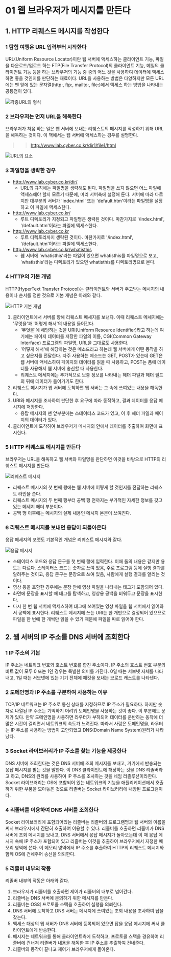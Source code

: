 # 01 웹 브라우저가 메시지를 만든다
## 1. HTTP 리퀘스트 메시지를 작성한다
### 1 탐험 여행은 URL 입력부터 시작한다
URL(Uniform Resource Locator)이란 웹 서버에 액세스하는 클라이언트 기능, 파일을 다운로드/업로드 하는 FTP(File Transfer Protocol)의 클라이언트 기능, 메일의 클라이언트 기능 등을 하는 브라우저의 기능 중 중의 어느 것을 사용하여 데이터에 액세스하면 좋을 것인지를 판단하는 재료이다.
URL을 사용하는 방법은 다양하지만 모든 URL에는 맨 앞에 있는 문자열(http:, ftp:, mailto:, file:)에서 액세스 하는 방법을 나타내는 공통점이 있다.

![각종URL의 형식](./Image/Image00.png)

### 2 브라우저는 먼저 URL을 해독한다
브라우저가 처음 하는 일은 웹 서버에 보내는 리퀘스트의 메시지를 작성하기 위해  URL을 해독하는 것이다.
이 책에서는 웹 서버에 액세스하는 경우를 설명한다.
>> http://www.lab.cyber.co.kr/dir1/file1/html

![URL의 요소](./Image/Image01.png)

### 3 파일명을 생략한 경우
- http://www.lab.cyber.co.kr/dir/
	- URL의 규칙에는 파일명을 생략해도 된다. 파일명을 쓰지 않으면 어느 파일에 액세스해야 할지 모르기 때문에, 미리 서버측에 설정해 둔다. 서버에 따라 다르지만 대부분의 서버가 'index.html' 또는 'default.htm'이라는 파일명을 설정하고 이 파일에 액세스한다.
- http://www.lab.cyber.co.kr/
	- 루트 디렉토리가 지정되고 파일명은 생략된 것이다. 마찬가지로 '/index.html', '/default.htm'이라는 파일에 액세스한다.
- http://www.lab.cyber.co.kr
	- 루트 디렉토리까지 생략된 것이다. 마찬가지로 '/index.html', '/default.htm'이라는 파일에 액세스한다.
- http://www.lab.cyber.co.kr/whatisthis
	- 웹 서버에 'whatisthis'라는 파일이 있으면 whatisthis를 파일명으로 보고, 'whatisthis'라는 디렉토리가 있으면 whatisthis를 디렉토리명으로 본다.

### 4 HTTP의 기본 개념
HTTP(HyperText Transfer Protocol)는 클라이언트와 서버가 주고받는 메시지의 내용이나 순서를 정한 것으로 기본 개념은 아래와 같다.

![HTTP 기본 개념](./Image/Image02.png)

1. 클라이언트에서 서버를 향해 리퀘스트 메세지를 보낸다. 이때 리퀘스트 메세지에는 '무엇을'과 '어떻게 해서'의 내용일 들어간다.
	- '무엇을'에 해당하는 것을 URI(Uniform Resource Identifier)라고 하는데 여기에는 페이지 데이터를 저장한 파일의 이름, CGI(Common Gateway Interface) 프로그램의 파일명, URL을 그대로도 사용한다.
	- '어떻게 해서'에 해당하는 것은 메소드라고 하는데 웹 서버에게 어떤 동작을 하고 싶은지를 전달한다. 자주 사용하는 메소드는 GET, POST가 있는데 GET은 웹 서버에 액세스하여 페이지의 데이터를 읽을 때 사용하고, POST는 폼에 데이터를 사용해서 웹 서버에 송신할 때 사용한다.
	- 리퀘스트 메세지에는 추가적으로 보충 정보를 나타내는 헤더 파일과 헤더 필드의 뒤에 데이터가 들어가기도 한다.
2. 리퀘스트 메시지가 웹 서버에 도착하면 웹 서버는 그 속에 쓰여있는 내용을 해독한다.
3. URI와 메시지를 조사하여 판단한 후 요구에 따라 동작하고, 결과 데이터를 응답 메시지에 저장한다.
	- 응탑 메시지의 맨 앞부분에는 스테이터스 코드가 있고, 이 후 헤더 파일과 페이지의 데이터가 있다.
4. 클라이언트에 도착하여 브라우저가 메시지의 안에서 데이터를 추출하여 화면에 표시한다.

### 5 HTTP 리퀘스트 메시지를 만든다
브라우저는 URL을 해독하고 웹 서버와 파일명을 판단하면 이것을 바탕으로 HTTP의 리퀘스트 메시지를 만든다.

![리퀘스트 메시지](./Image/Image03.png)

- 리퀘스트 메시지의 첫 번째 행에는 웹 서버에 어떻게 할 것인지를 전달하는 리퀘스트 라인을 쓴다.
- 리퀘스트 메시지의 두 번째 행부터 공백 행 전까지는 부가적인 자세한 정보를 갖고 있는 메세지 헤더 부분이다.
- 공백 행 이후에는 메시지의 실제 내용인 메시지 본문이 쓰여진다.

### 6 리퀘스트 메시지를 보내면 응답이 되돌아온다
응답 메세지의 포맷도 기본적인 개념은 리퀘스트 메시지와 같다.

![응답 메시지](./Image/Image04.png)

- 스테이터스 코드와 응답 문구를 첫 번째 행에 입력한다. 이때 둘의 내용은 같지만 용도는 다르다. 스테이터스 코드는 숫자로 쓰여 있음, 주로 프로그램 등에 실행 결과를 알려주는 것이고, 응답 문구는 문장으로 쓰여 있음, 사람에게 실행 결과를 알리는 것이다.
- 영상 등을 포함한 경우에는 문장 안에 영상 파일을 나타내는 태그가 포함되어 있다.
- 화면에 문장을 표시할 때 태그를 탐색하고, 영상용 공백을 비워두고 문장을 표시한다.
- 다시 한 번 웹 서버에 액세스하여 태그에 쓰여있는 영상 파일을 웹 서버에서 읽어와서 공백에 표시한다.
리퀘스트 메시지에 쓰는 URI는 한 개만으로 결정되어 있으므로 파일을 한 번에 한 개씩만 읽을 수 있기 때문에 파일을 따로 읽어야 한다.

## 2. 웹 서버의 IP 주소를 DNS 서버에 조회한다
### 1 IP 주소의 기본
IP 주소는 네트워크 번호와 호스트 번호를 합친 주소이다. IP 주소의 호스트 번호 부분의 비트 값이 모두 0 또는 1인 경우는 특별한 의미를 가진다. 0일 때는 서브넷 자체를 나타내고, 1일 때는 서브넷에 있는 기기 전체에 패킷을 보내는 브로드 캐스트를 나타낸다.

### 2 도메인명과 IP 주소를 구분하여 사용하는 이유
TCP/IP 네트워크는 IP 주소로 통신 상대를 지정하므로 IP 주소가 필요하다. 하지만 숫자로 나열된 IP 주소는 기억하기 어려워 도메인명을 사용하는 것이 좋다. 이 부분에도 문제가 있다. 만약 도메인명을 사용하면 라우터가 부하되어 데이터를 운반하는 동작에 더 많은 시간이 걸리면서 네트워크의 속도가 느려진다. 따라서 사람은 도메인명을, 라우터는 IP 주소를 사용하는 방법이 고안되었고 DNS(Domain Name System)원리가 나타났다.

### 3 Socket 라이브러리가 IP 주소를 찾는 기능을 제공한다
DNS 서버에 조회한다는 것은 DNS 서버에 조회 메시지를 보내고, 거기에서 반송되는 응답 메시지를 받는 것을 말한다. 이 DNS 클라이언트에 해당하는 것을 DNS 리졸버라고 하고, DNS의 원리를 사용하여 IP 주소를 조사하는 것을 네임 리졸루션이라한다.
Socket 라이브러리는 OS에 포함되어 있는 네트워크의 기능을 애플리케이션에서 호출하기 위한 부품을 모아놓은 것으로 리졸버는 Socket 라이브러리에 내장된 프로그램이다.

### 4 리졸버를 이용하여 DNS 서버를 조회한다
Socket 라이브러리에 포함되어있는 리졸버는 리졸버의 프로그램명과 웹 서버의 이름을 써서 브라우저에서 간단히 호출하여 이용할 수 있다. 리졸버를 호출하면 리졸버가 DNS 서버에 조회 메시지를 보내고, DNS 서버에서 응답 메시지가 돌아오는데 이 때 응답 메시지 속에 IP 주소가 포함되어 있고 리졸버는 이것을 추출하여 브라우저에서 지정한 메모리 영역에 쓴다. 이 메모리 영역에서 IP 주소를 추출하여 HTTP의 리퀘스트 메시지와 함께 OS에 건네주어 송신을 의뢰한다.

### 5 리졸버 내부의 작동
리졸버 내부의 작동은 아래와 같다.
1. 브라우저가 리졸버를 호출하면 제어가 리졸버의 내부로 넘어간다.
2. 리졸버는 DNS 서버에 문의하기 위한 메시지를 만든다.
3. 리졸버는 OS의 프로토콜 스택을 호출하여 실행을 의뢰한다.
4. DNS 서버에 도착하고 DNS 서버는 메시지에 쓰여있는 조회 내용을 조사하여 답을 찾는다.
5. 액세스 대상의 웹 서버가 DNS 서버에 등록되어 있으면 탑을 응답 메시지에 써서 클라이언트에게 반송한다.
6. 메시지는 네트워크를 통해 클라이언트측에 도착하고, 프로토콜 스택을 경유하여 리졸버에 건너져 리졸버가 내용을 해독한 후 IP 주소를 추출하여 건네준다.
7. 리졸버의 동작이 끝나고 제어가 브라우저에게 돌아온다.